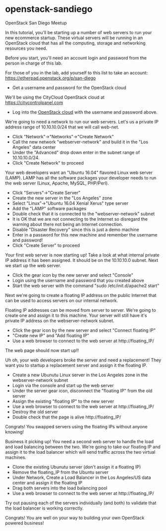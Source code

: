 # openstack-sandiego
OpenStack San Diego Meetup

In this tutorial, you'll be starting up a number of web servers to run your new ecommerce startup. These virtual servers will be running in an OpenStack cloud that has all the computing, storage and networking resources you need.

Before you start, you'll need an account login and password from the person in charge of this lab. 

For those of you in the lab, add yourself to this list to take an account:
https://etherpad.openstack.org/p/san-diego

<UL>
<LI>Get a username and password for the OpenStack cloud
</UL>

We'll be using the CityCloud OpenStack cloud at https://citycontrolpanel.com
<UL>
<LI>Log into the <A HREF="https://citycontrolpanel.com" target="_new">OpenStack cloud</A> with the username and password above.
</UL>

We're going to need a network to run our web servers. Let's us a private IP address range of 10.10.10.0/24 that we will call web-net.

<UL>
<LI>Click "Network"->"Networks"->"Create Network"
<LI>Call the new network "webserver-network" and build it in the "Los Angeles" data center
<LI>Under the "Advanced" drop down enter in the subnet range of 10.10.10.0/24.
<LI>Click "Create Network" to proceed
</UL>

Your web developers want an "Ubuntu 16.04" flavored Linux web server (LAMP). LAMP has all the software packages your developer needs to run the web server (Linux, Apache, MySQL, PHP/Perl).
<UL>
<LI>Click "Servers"->"Create Server"
<LI>Create the new server in the "Los Angeles" zone
<LI>Select "Linux"->"Ubuntu 16.04 Xenial Xerus" type server
<LI>Add the "LAMP" software packages
<LI>Double check that it is connected to the "webserver-network" subnet
<LI>It is OK that we are not connecting to the Internet so disregard the warning about there not being an Internet connection.
<LI>Disable "Disaster Recovery" since this is just a demo machine
<LI>Enter in a password for this new machine and remember the username and password!
<LI>Click "Create Server" to proceed
</UL>

Your first web server is now starting up!  Take a look at what internal private IP address it has been assigned. It should be on the 10.10.10.0 subnet. Next we start up the web server.

<UL>
<LI>Click the gear icon by the new server and select "Console"
<LI>Login using the username and password that you created above
<LI>Start the web server with the command "sudo /etc/init.d/apache2 start"
</UL>

Next we're going to create a floating IP address on the public Internet that can be used to access servers on our internal network.

Floating IP addresses can be moved from server to server. We're going to create one and assign it to this machine. Your server will still have it's private IP address on the webserver-network subnet.

<UL>
<LI>Click the gear icon by the new server and select "Connect floating IP"
<LI>"Create new IP" and "Add floating IP"
<LI>Use a web browser to connect to the web server at http://floating_IP/
</UL>

The web page should now start up!!

Uh oh, your web developers broke the server and need a replacement! They want you to startup a replacement server and assign it the floating IP.

<UL>
<LI>Create a new Ubunutu Linux server in the Los Angeles zone in the webserver-network subnet
<LI>Login via the console and start up the web server
<LI>Under the server gear icon, disconnect the "floating IP" from the old server
<LI>Assign the existing "floating IP" to the new server
<LI>Use a web browser to connect to the web server at http://floating_IP/
<LI>Destroy the old server
<LI>Double check that the page is alive http://floating_IP/
</UL>

Congrats! You swapped servers using the floating IPs without anyone knowing!

Business it picking up! You need a second web server to handle the load and load balancing between the two. We're going to take our floating IP and assign it to the load balancer which will send traffic across the two virtual machines.
<UL>
<LI>Clone the existing Ubunutu server (don't assign it a floating IP)
<LI>Remove the floating_IP from the Ubuntu server
<LI>Under Network, Create a Load Balancer in the Los Angeles/US data center and assign it the floating IP
<LI>Drag both servers into the load balancing pool
<LI>Use a web browser to connect to the web server at http://floating_IP/
</UL>

Try out pausing each of the servers individually (and both) to validate that the load balancer is working correctly.

Congrats! You are well on your way to building your own OpenStack powered business!
